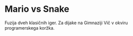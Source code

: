 # Mario vs Snake
Fuzija dveh klasičnih iger. Za dijake na Gimnaziji Vič v okviru programerskega koržka.

